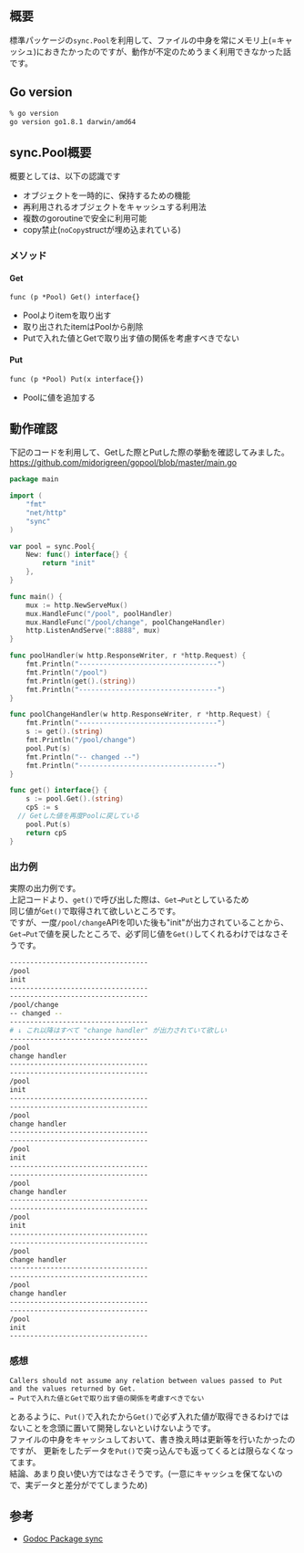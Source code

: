 ## 概要
標準パッケージの`sync.Pool`を利用して、ファイルの中身を常にメモリ上(=キャッシュ)におきたかったのですが、動作が不定のためうまく利用できなかった話です。

## Go version
```sh
% go version
go version go1.8.1 darwin/amd64
```

## sync.Pool概要
概要としては、以下の認識です

- オブジェクトを一時的に、保持するための機能
- 再利用されるオブジェクトをキャッシュする利用法
- 複数のgoroutineで安全に利用可能
- copy禁止(`noCopy`structが埋め込まれている)

### メソッド
#### Get
`func (p *Pool) Get() interface{}`

- Poolよりitemを取り出す
- 取り出されたitemはPoolから削除
- Putで入れた値とGetで取り出す値の関係を考慮すべきでない

#### Put
`func (p *Pool) Put(x interface{})`

- Poolに値を追加する

## 動作確認
下記のコードを利用して、Getした際とPutした際の挙動を確認してみました。  
https://github.com/midorigreen/gopool/blob/master/main.go
```go
package main

import (
	"fmt"
	"net/http"
	"sync"
)

var pool = sync.Pool{
	New: func() interface{} {
		return "init"
	},
}

func main() {
	mux := http.NewServeMux()
	mux.HandleFunc("/pool", poolHandler)
	mux.HandleFunc("/pool/change", poolChangeHandler)
	http.ListenAndServe(":8888", mux)
}

func poolHandler(w http.ResponseWriter, r *http.Request) {
	fmt.Println("----------------------------------")
	fmt.Println("/pool")
	fmt.Println(get().(string))
	fmt.Println("----------------------------------")
}

func poolChangeHandler(w http.ResponseWriter, r *http.Request) {
	fmt.Println("----------------------------------")
	s := get().(string)
	fmt.Println("/pool/change")
	pool.Put(s)
	fmt.Println("-- changed --")
	fmt.Println("----------------------------------")
}

func get() interface{} {
	s := pool.Get().(string)
	cpS := s
  // Getした値を再度Poolに戻している
	pool.Put(s)
	return cpS
}
```

### 出力例
実際の出力例です。  
上記コードより、`get()`で呼び出した際は、`Get→Put`としているため  
同じ値が`Get()`で取得されて欲しいところです。  
ですが、一度`/pool/change`APIを叩いた後も"init"が出力されていることから、  
`Get→Put`で値を戻したところで、必ず同じ値を`Get()`してくれるわけではなさそうです。


```sh
----------------------------------
/pool
init
----------------------------------
----------------------------------
/pool/change
-- changed --
----------------------------------
# ↓ これ以降はすべて "change handler" が出力されていて欲しい
----------------------------------
/pool
change handler
----------------------------------
----------------------------------
/pool
init
----------------------------------
----------------------------------
/pool
change handler
----------------------------------
----------------------------------
/pool
init
----------------------------------
----------------------------------
/pool
change handler
----------------------------------
----------------------------------
/pool
init
----------------------------------
----------------------------------
/pool
change handler
----------------------------------
----------------------------------
/pool
change handler
----------------------------------
----------------------------------
/pool
init
----------------------------------
```

### 感想
```
Callers should not assume any relation between values passed to Put and the values returned by Get.
→ Putで入れた値とGetで取り出す値の関係を考慮すべきでない
```
とあるように、`Put()`で入れたから`Get()`で必ず入れた値が取得できるわけではないことを念頭に置いて開発しないといけないようです。  
ファイルの中身をキャッシュしておいて、書き換え時は更新等を行いたかったのですが、
更新をしたデータを`Put()`で突っ込んでも返ってくるとは限らなくなってます。  
結論、あまり良い使い方ではなさそうです。(一意にキャッシュを保てないので、実データと差分がでてしまうため)

## 参考
- [Godoc Package sync](https://golang.org/pkg/sync/#Pool)